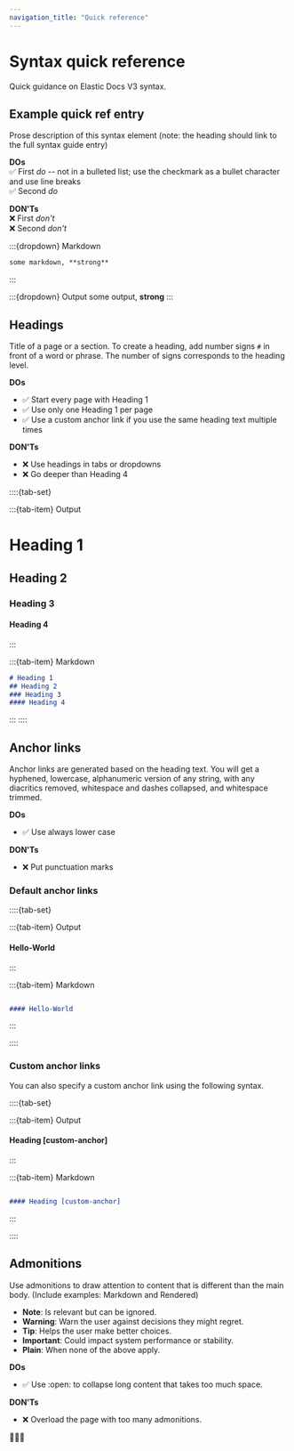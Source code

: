 ```yaml
---
navigation_title: "Quick reference"
---
```


# Syntax quick reference

Quick guidance on Elastic Docs V3 syntax. 

## Example quick ref entry
Prose description of this syntax element (note: the heading should link to the full syntax guide entry)

**DOs**<br>
✅ First _do_ -- not in a bulleted list; use the checkmark as a bullet character and use line breaks<br>
✅ Second _do_

**DON'Ts**<br>
❌ First _don't_<br>
❌ Second _don't_

:::{dropdown} Markdown
```markdown
some markdown, **strong**
```
:::

:::{dropdown} Output
some output, **strong**
:::



## Headings
Title of a page or a section. To create a heading, add number signs `#` in front of a word or phrase. The number of signs corresponds to the heading level. 

**DOs**
- ✅ Start every page with Heading 1
- ✅ Use only one Heading 1 per page
- ✅ Use a custom anchor link if you use the same heading text multiple times

**DON'Ts**
- ❌ Use headings in tabs or dropdowns
- ❌ Go deeper than Heading 4

::::{tab-set}

:::{tab-item} Output

# Heading 1

## Heading 2

### Heading 3

#### Heading 4
:::

:::{tab-item} Markdown

```markdown
# Heading 1
## Heading 2
### Heading 3
#### Heading 4
```
:::
::::


## Anchor links

Anchor links are generated based on the heading text. You will get a hyphened, lowercase, alphanumeric version of any string, with any diacritics removed, whitespace and dashes collapsed, and whitespace trimmed. 

**DOs**
- ✅ Use always lower case

**DON'Ts**
- ❌ Put punctuation marks

### Default anchor links

::::{tab-set}

:::{tab-item} Output

#### Hello-World

:::

:::{tab-item} Markdown

```markdown

#### Hello-World

```

:::

::::


### Custom anchor links

You can also specify a custom anchor link using the following syntax.

::::{tab-set}

:::{tab-item} Output

#### Heading [custom-anchor]

:::

:::{tab-item} Markdown

```markdown

#### Heading [custom-anchor]

```

:::

::::

## Admonitions

Use admonitions to draw attention to content that is different than the main body.
(Include examples: Markdown and Rendered)

- **Note**: Is relevant but can be ignored.
- **Warning**: Warn the user against decisions they might regret.
- **Tip**: Helps the user make better choices.
- **Important**: Could impact system performance or stability.
- **Plain**: When none of the above apply.

**DOs**
- ✅ Use :open: <bool> to collapse long content that takes too much space.

**DON'Ts**
- ❌ Overload the page with too many admonitions. 



🚧🚧🚧
